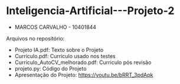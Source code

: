 # Inteligencia-Artificial---Projeto-2
- MARCOS CARVALHO - 10401844

Arquivos no repositório:

- Projeto IA.pdf: Texto sobre o Projeto
- Curriculo.pdf: Curriculo usado nos testes
- Curriculo_AutoCV_melhorado.pdf: Curriculo pós revisão
- projeto.py: Código do Projeto
- Apresentação do Projeto: https://youtu.be/bRRT_3pdApk

